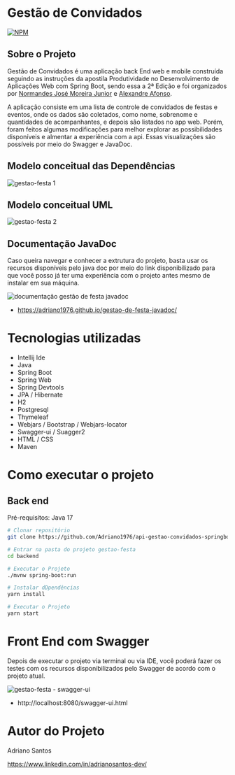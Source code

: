 # Gestão de Convidados

[![NPM](https://img.shields.io/npm/l/react)](https://github.com/Adriano1976/api-gestao-convidados-springboot/blob/master/LICENSE) 

## Sobre o Projeto

Gestão de Convidados é uma aplicação back End web e mobile construída seguindo as instruções da apostila Produtividade no Desenvolvimento de Aplicações Web com Spring Boot, sendo essa a 2ª Edição e foi organizados por [Normandes José Moreira Junior]( https://www.linkedin.com/in/normandesjr "Site LinkedIn") e [Alexandre Afonso](https://www.linkedin.com/in/alexandreafon "Site LinkedIn").

A aplicação consiste em uma lista de controle de convidados de festas e eventos, onde os dados são coletados, como nome, sobrenome e quantidades de acompanhantes, e depois são listados no app web. Porém, foram feitos algumas modificações para melhor explorar as possibilidades disponíveis e almentar a experiência com a api. Essas visualizações são possíveis por meio do Swagger e JavaDoc.

## Modelo conceitual das Dependências

![gestao-festa 1](https://user-images.githubusercontent.com/17755195/193862725-8d40379c-4074-4f53-b7f1-61f244cb9d29.png)

## Modelo conceitual UML

![gestao-festa 2](https://user-images.githubusercontent.com/17755195/193863043-3b972491-3b3e-4210-b9b2-130cdaf50393.png)

## Documentação JavaDoc

Caso queira navegar e conhecer a extrutura do projeto, basta usar os recursos disponíveis pelo java doc por meio do link disponibilizado para que você posso já ter uma experiência com o projeto antes mesmo de instalar em sua máquina.

![documentação gestão de festa javadoc](https://user-images.githubusercontent.com/17755195/193870848-7341ee92-fc6c-4d51-9764-3f3b0d75036d.png)
* https://adriano1976.github.io/gestao-de-festa-javadoc/

# Tecnologias utilizadas
- Intellij Ide
- Java
- Spring Boot
- Spring Web
- Spring Devtools
- JPA / Hibernate
- H2
- Postgresql
- Thymeleaf
- Webjars / Bootstrap / Webjars-locator
- Swagger-ui / Suagger2
- HTML / CSS
- Maven

# Como executar o projeto

## Back end
Pré-requisitos: Java 17

```bash
# Clonar repositório
git clone https://github.com/Adriano1976/api-gestao-convidados-springboot.git

# Entrar na pasta do projeto gestao-festa
cd backend

# Executar o Projeto
./mvnw spring-boot:run
```

```bash
# Instalar dDpendências
yarn install

# Executar o Projeto
yarn start
```

# Front End com Swagger

Depois de executar o projeto via terminal ou via IDE, você poderá fazer os testes com os recursos disponibilizados pelo Swagger de acordo com o projeto atual.

![gestao-festa - swagger-ui](https://user-images.githubusercontent.com/17755195/193941528-027f6b9b-8a0f-4f62-ad84-a51f43bd584b.png)

* http://localhost:8080/swagger-ui.html

# Autor do Projeto

Adriano Santos

https://www.linkedin.com/in/adrianosantos-dev/
